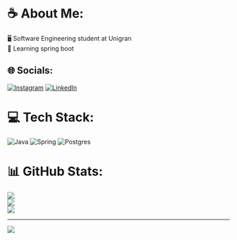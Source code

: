 # ☕ About Me:
🖥️ Software Engineering student at Unigran<br>🍃 Learning spring boot


## 🌐 Socials:
[![Instagram](https://img.shields.io/badge/Instagram-%23E4405F.svg?logo=Instagram&logoColor=white)](https://instagram.com/c.ananiasr) [![LinkedIn](https://img.shields.io/badge/LinkedIn-%230077B5.svg?logo=linkedin&logoColor=white)](https://linkedin.com/in/cauaananias) 

# 💻 Tech Stack:
![Java](https://img.shields.io/badge/java-%23ED8B00.svg?style=for-the-badge&logo=openjdk&logoColor=white) ![Spring](https://img.shields.io/badge/spring-%236DB33F.svg?style=for-the-badge&logo=spring&logoColor=white) ![Postgres](https://img.shields.io/badge/postgres-%23316192.svg?style=for-the-badge&logo=postgresql&logoColor=white)
# 📊 GitHub Stats:
![](https://github-readme-stats.vercel.app/api?username=caua-ananias&theme=gruvbox&hide_border=false&include_all_commits=false&count_private=false)<br/>
![](https://github-readme-streak-stats.herokuapp.com/?user=caua-ananias&theme=gruvbox&hide_border=false)<br/>
![](https://github-readme-stats.vercel.app/api/top-langs/?username=caua-ananias&theme=gruvbox&hide_border=false&include_all_commits=false&count_private=false&layout=compact)

---
[![](https://visitcount.itsvg.in/api?id=caua-ananias&icon=0&color=0)](https://visitcount.itsvg.in)

